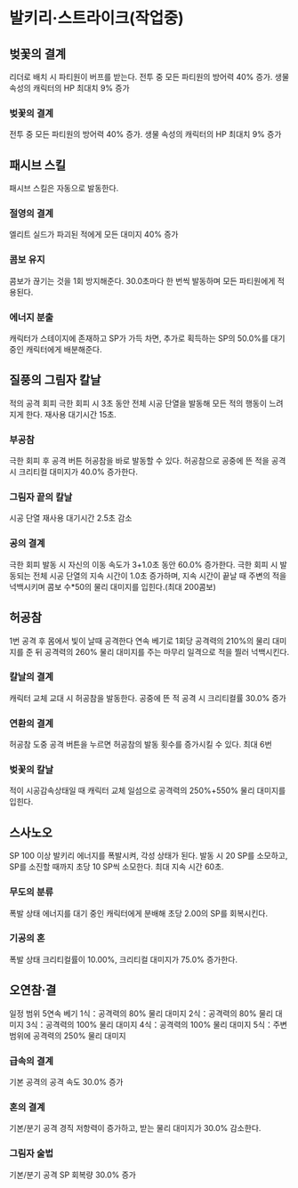 # 발키리·스트라이크(작업중)

## 벚꽃의 결계

리더로 배치 시 파티원이 버프를 받는다.
전투 중 모든 파티원의 방어력 40% 증가. 생물 속성의 캐릭터의 HP 최대치 9% 증가

### 벚꽃의 결계

전투 중 모든 파티원의 방어력 40% 증가. 생물 속성의 캐릭터의 HP 최대치 9% 증가

## 패시브 스킬

패시브 스킬은 자동으로 발동한다.

### 절영의 결계

엘리트 실드가 파괴된 적에게 모든 대미지 40% 증가

### 콤보 유지

콤보가 끊기는 것을 1회 방지해준다. 30.0초마다 한 번씩 발동하며 모든 파티원에게 적용된다.

### 에너지 분출

캐릭터가 스테이지에 존재하고 SP가 가득 차면, 추가로 획득하는 SP의 50.0%를 대기 중인 캐릭터에게 배분해준다.

## 질풍의 그림자 칼날

적의 공격 회피
극한 회피 시 3초 동안 전체 시공 단열을 발동해 모든 적의 행동이 느려지게 한다. 재사용 대기시간 15초.

### 부공참

극한 회피 후 공격 버튼
허공참을 바로 발동할 수 있다. 허공참으로 공중에 뜬 적을 공격 시 크리티컬 대미지가 40.0% 증가한다.

### 그림자 끝의 칼날

시공 단열 재사용 대기시간 2.5초 감소

### 공의 결계

극한 회피 발동 시 자신의 이동 속도가 3+1.0초 동안 60.0% 증가한다. 극한 회피 시 발동되는 전체 시공 단열의 지속 시간이 1.0초 증가하며, 지속 시간이 끝날 때 주변의 적을 넉백시키며 콤보 수\*50의 물리 대미지를 입힌다.(최대 200콤보)

## 허공참

1번 공격 후 몸에서 빛이 날때 공격한다
연속 베기로 1회당 공격력의 210%의 물리 대미지를 준 뒤 공격력의 260% 물리 대미지를 주는 마무리 일격으로 적을 찔러 넉백시킨다.

### 칼날의 결계

캐릭터 교체
교대 시 허공참을 발동한다. 공중에 뜬 적 공격 시 크리티컬률 30.0% 증가

### 연환의 결계

허공참 도중 공격 버튼을 누르면 허공참의 발동 횟수를 증가시킬 수 있다. 최대 6번

### 벚꽃의 칼날

적이 시공감속상태일 때 캐릭터 교체
일섬으로 공격력의 250%+550% 물리 대미지를 입힌다.

## 스사노오

SP 100 이상
발키리 에너지를 폭발시켜, 각성 상태가 된다. 발동 시 20 SP를 소모하고, SP를 소진할 때까지 초당 10 SP씩 소모한다. 최대 지속 시간 60초.

### 무도의 분류

폭발 상태
에너지를 대기 중인 캐릭터에게 분배해 초당 2.00의 SP를 회복시킨다.

### 기공의 혼

폭발 상태
크리티컬률이 10.00%, 크리티컬 대미지가 75.0% 증가한다.

## 오연참·결

일정 범위 5연속 베기
1식：공격력의 80% 물리 대미지
2식：공격력의 80% 물리 대미지
3식：공격력의 100% 물리 대미지
4식：공격력의 100% 물리 대미지
5식：주변 범위에 공격력의 250% 물리 대미지

### 급속의 결계

기본 공격의 공격 속도 30.0% 증가

### 혼의 결계

기본/분기 공격
경직 저항력이 증가하고, 받는 물리 대미지가 30.0% 감소한다.

### 그림자 술법

기본/분기 공격
SP 회복량 30.0% 증가
